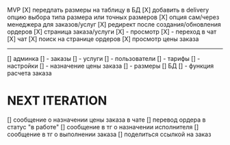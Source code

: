 MVP
[X] передлать размеры на таблицу в БД
[X] добавить в delivery опцию выбора типа размера или точных размеров
[X] опция сам/через менеджера для заказов/услуг
[X] редирект после создания/обновления ордеров
[X] страница заказа/услуги
[X] - просмотр
[X] - переход в чат
[X] чат
[X] поиск на странице ордеров
[X] просмотр цены заказа 

--------------------------------
[] админка
[] - заказы
[] - услуги
[] - пользователи
[] - тарифы
[] - настройки
[] - назначение цены заказа
[] - размеры
[] БД
[] - функция расчета заказа

NEXT ITERATION
========================================
[] сообщение о назначении цены заказа в чате
[] перевод ордера в статус "в работе"
[] сообщение в тг о назначении исполнителя
[] сообщение в тг о выполнении заказа
[] поделиться ссылкой на заказ









